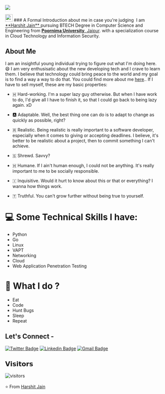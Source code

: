 ![](https://github.com/cseharshit/cseharshit/blob/master/harshit_jain.gif)

<img src="https://github.com/cseharshit/cseharshit/blob/master/Assests/hello.gif" width="24px">
### A Formal Introduction about me in case you're judging&nbsp;
I am <a href = "https://cseharshit.github.io"> **Harshit Jain** </a> pursuing BTECH Degree in Computer Science and Engineering from <a href="https://www.poornima.edu.in/"> <b>Poornima University</b>, Jaipur</a>. with a specialization course in Cloud Technology and Information Security.


## About Me

I am an insightful young individual trying to figure out what I'm doing here. 😄
I am very enthusisatic about the new developing tech and I crave to learn them. 
I believe that technology could bring peace to the world and my goal is to find a way a way to do that.
You could find more about me <a href=https://cseharshit.github.io>here</a>..
If I have to sell myself, these are my basic properties:

- 🇭 Hard-working. I'm a super lazy guy otherwise. But when I have work to do, I'd give all I have to finish it, so that  I could go back to being lazy again. xD

- 🅰️ Adaptable. Well, the best thing one can do is to adapt to change as quickly as possible, right? 

- 🇷 Realistic. Being realistic is really important to a software developer, especially when it comes to giving or accepting deadlines. I believe, it's better to be realistic about a project, then to commit something I can't achieve.

- 🇸 Shrewd. Savvy?

- 🇭 Humane. If I ain't human enough, I could not be anything. It's really important to me to be socially responsible.

- 🇮 Inquisitive. Would it hurt to know about this or that or everything? I wanna how things work.

- 🇹 Truthful. You can't grow further without being true to yourself. 


# 💻 Some Technical Skills I have:
- Python
- Go
- Linux
- VAPT
- Networking
- Cloud
- Web Application Penetration Testing


# 🧐 What I do ?
- Eat
- Code
- Hunt Bugs
- Sleep
- Repeat


## Let's Connect -

[![Twitter Badge](https://img.shields.io/badge/-@dis_is_harshit-1ca0f1?style=flat-square&labelColor=1ca0f1&logo=twitter&logoColor=white&link=https://twitter.com/dis_is_harshit)](https://twitter.com/dis_is_harshit) [![Linkedin Badge](https://img.shields.io/badge/-cseharshit-blue?style=flat-square&logo=Linkedin&logoColor=white&link=https://www.linkedin.com/in/cseharshit/)](https://www.linkedin.com/in/cseharshitjain/) 
[![Gmail Badge](https://img.shields.io/badge/-cse.harshitj@gmail.com-c14438?style=flat-square&logo=Gmail&logoColor=white&link=mailto:cse.harshitj@gmail.com)](mailto:cse.harshitj@gmail.com)

## 𝗩𝗶𝘀𝗶𝘁𝗼𝗿𝘀

![visitors](https://komarev.com/ghpvc/?username=cseharshit)
<br><br>
⭐ From [Harshit Jain](https://github.com/cseharshit)
